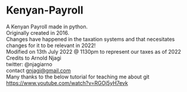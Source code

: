 # Kenyan-Payroll
A Kenyan Payroll made in python.<br/>
Originally created in 2016.<br/>
Changes have happened in the taxation systems and that necesitates changes for it to be relevant in 2022!<br/>
Modified on 13th July 2022 @ 1130pm to represent our taxes as of 2022</br>
Credits to Arnold Njagi <br/>
twitter: @njagiarno<br/>
contact gnjagi@gmail.com<br/>
Many thanks to the below tutorial for teaching me about git<br/>
https://www.youtube.com/watch?v=RGOj5yH7evk
